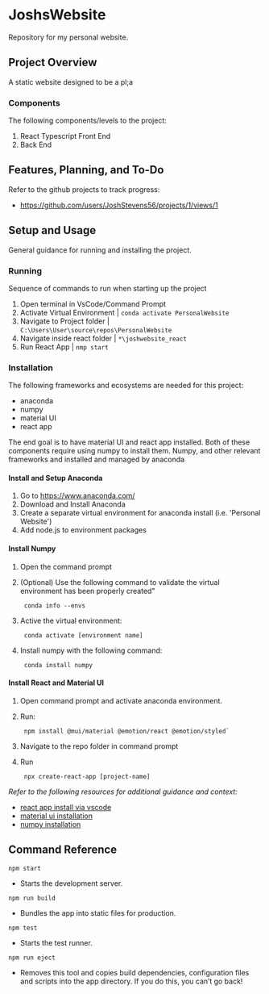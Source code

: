 # JoshsWebsite
Repository for my personal website.

## Project Overview
A static website designed to be a pl;a

### Components

The following components/levels to the project:

1. React Typescript Front End
2. Back End

## Features, Planning, and To-Do

Refer to the github projects to track progress:

- <https://github.com/users/JoshStevens56/projects/1/views/1>

## Setup and Usage

General guidance for running and installing the project.

### Running

Sequence of commands to run when starting up the project

1. Open terminal in VsCode/Command Prompt
2. Activate Virtual Environment | `conda activate PersonalWebsite`
3. Navigate to Project folder | `C:\Users\User\source\repos\PersonalWebsite`
4. Navigate inside react folder | `*\joshwebsite_react`
5. Run React App | `nmp start`

### Installation

The following frameworks and ecosystems are needed for this project:

- anaconda
- numpy
- material UI
- react app

The end goal is to have material UI and react app installed. Both of these components require using numpy to install them. Numpy, and other relevant frameworks and installed and managed by anaconda

#### Install and Setup Anaconda

1. Go to <https://www.anaconda.com/>
2. Download and Install Anaconda
3. Create a separate virtual environment for anaconda install (i.e. 'Personal Website')
4. Add node.js to environment packages

#### Install Numpy

1. Open the command prompt
2. (Optional) Use the following command to validate the virtual environment has been properly created"

        conda info --envs

3. Active the virtual environment:

        conda activate [environment name]
4. Install numpy with the following command:

        conda install numpy

#### Install React and Material UI

1. Open command prompt and activate anaconda environment.
2. Run:

        npm install @mui/material @emotion/react @emotion/styled`
3. Navigate to the repo folder in command prompt
4. Run

        npx create-react-app [project-name]

*Refer to the following resources for additional guidance and context:*

- [react app install via vscode](<https://code.visualstudio.com/docs/nodejs/reactjs-tutorial>)
- [material ui installation](https://mui.com/material-ui/getting-started/installation/)
- [numpy installation](<https://numpy.org/install/>)

## Command Reference

`npm start`

- Starts the development server.

`npm run build`

- Bundles the app into static files for production.

`npm test`

- Starts the test runner.

`npm run eject`

- Removes this tool and copies build dependencies, configuration files and scripts into the app directory. If you do this, you can’t go back!
